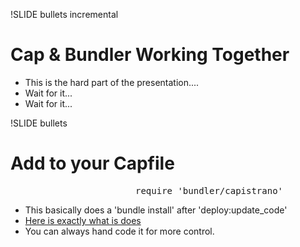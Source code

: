 !SLIDE bullets incremental

# Cap & Bundler Working Together #

* This is the hard part of the presentation....
* Wait for it...
* Wait for it...

!SLIDE bullets

# Add to your Capfile #

<pre style="margin-left: 200px">require 'bundler/capistrano'</pre>

* This basically does a 'bundle install' after 'deploy:update_code'
* [Here is exactly what is does](http://github.com/carlhuda/bundler/blob/master/lib/bundler/deployment.rb)
* You can always hand code it for more control.